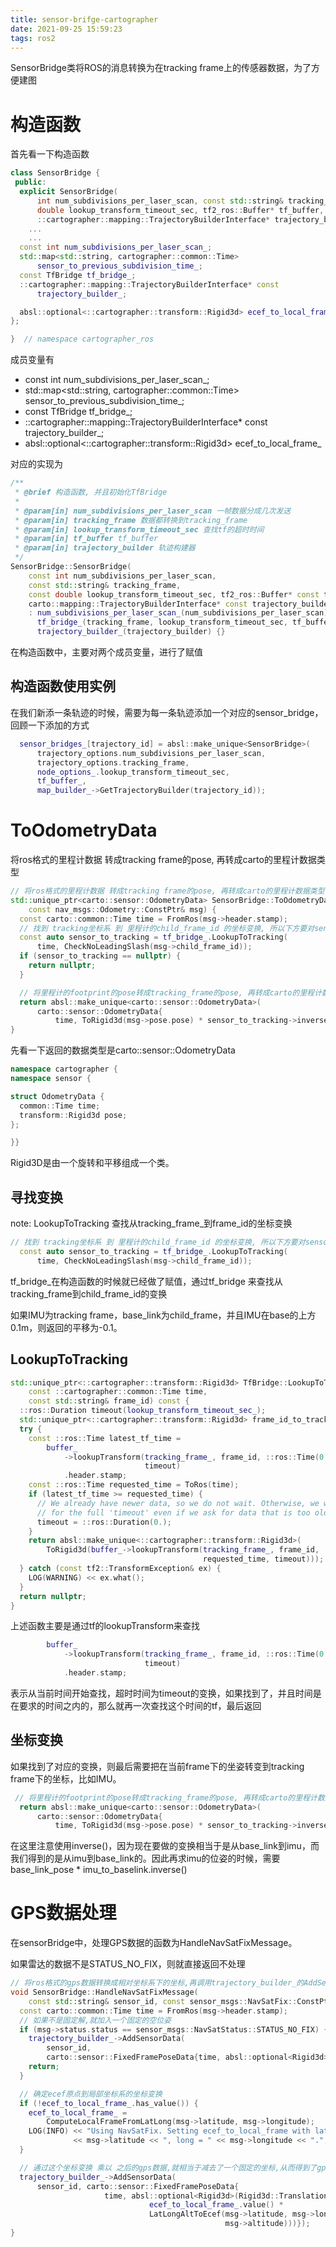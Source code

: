 ```yaml
---
title: sensor-brifge-cartographer
date: 2021-09-25 15:59:23
tags: ros2
---
```


SensorBridge类将ROS的消息转换为在tracking frame上的传感器数据，为了方便建图

# 构造函数

首先看一下构造函数

```c++
class SensorBridge {
 public:
  explicit SensorBridge(
      int num_subdivisions_per_laser_scan, const std::string& tracking_frame,
      double lookup_transform_timeout_sec, tf2_ros::Buffer* tf_buffer,
      ::cartographer::mapping::TrajectoryBuilderInterface* trajectory_builder);
    ...
    ...
  const int num_subdivisions_per_laser_scan_;
  std::map<std::string, cartographer::common::Time>
      sensor_to_previous_subdivision_time_;
  const TfBridge tf_bridge_;
  ::cartographer::mapping::TrajectoryBuilderInterface* const
      trajectory_builder_;

  absl::optional<::cartographer::transform::Rigid3d> ecef_to_local_frame_;
};

}  // namespace cartographer_ros
```

成员变量有

- const int num_subdivisions_per_laser_scan_;
- std::map<std::string, cartographer::common::Time> sensor_to_previous_subdivision_time_;
- const TfBridge tf_bridge_;
- ::cartographer::mapping::TrajectoryBuilderInterface* const trajectory_builder_;
- absl::optional\<::cartographer::transform::Rigid3d\> ecef_to_local_frame_

对应的实现为

```c++
/**
 * @brief 构造函数, 并且初始化TfBridge
 * 
 * @param[in] num_subdivisions_per_laser_scan 一帧数据分成几次发送
 * @param[in] tracking_frame 数据都转换到tracking_frame
 * @param[in] lookup_transform_timeout_sec 查找tf的超时时间
 * @param[in] tf_buffer tf_buffer
 * @param[in] trajectory_builder 轨迹构建器
 */
SensorBridge::SensorBridge(
    const int num_subdivisions_per_laser_scan,
    const std::string& tracking_frame,
    const double lookup_transform_timeout_sec, tf2_ros::Buffer* const tf_buffer,
    carto::mapping::TrajectoryBuilderInterface* const trajectory_builder)
    : num_subdivisions_per_laser_scan_(num_subdivisions_per_laser_scan),
      tf_bridge_(tracking_frame, lookup_transform_timeout_sec, tf_buffer),
      trajectory_builder_(trajectory_builder) {}
```

在构造函数中，主要对两个成员变量，进行了赋值

## 构造函数使用实例

在我们新添一条轨迹的时候，需要为每一条轨迹添加一个对应的sensor_bridge，回顾一下添加的方式

```c++
  sensor_bridges_[trajectory_id] = absl::make_unique<SensorBridge>(
      trajectory_options.num_subdivisions_per_laser_scan,
      trajectory_options.tracking_frame,
      node_options_.lookup_transform_timeout_sec, 
      tf_buffer_,
      map_builder_->GetTrajectoryBuilder(trajectory_id));
```

# ToOdometryData
将ros格式的里程计数据 转成tracking frame的pose, 再转成carto的里程计数据类型
```c++
// 将ros格式的里程计数据 转成tracking frame的pose, 再转成carto的里程计数据类型
std::unique_ptr<carto::sensor::OdometryData> SensorBridge::ToOdometryData(
    const nav_msgs::Odometry::ConstPtr& msg) {
  const carto::common::Time time = FromRos(msg->header.stamp);
  // 找到 tracking坐标系 到 里程计的child_frame_id 的坐标变换, 所以下方要对sensor_to_tracking取逆
  const auto sensor_to_tracking = tf_bridge_.LookupToTracking(
      time, CheckNoLeadingSlash(msg->child_frame_id));
  if (sensor_to_tracking == nullptr) {
    return nullptr;
  }

  // 将里程计的footprint的pose转成tracking_frame的pose, 再转成carto的里程计数据类型
  return absl::make_unique<carto::sensor::OdometryData>(
      carto::sensor::OdometryData{
          time, ToRigid3d(msg->pose.pose) * sensor_to_tracking->inverse()});
}
```

先看一下返回的数据类型是carto::sensor::OdometryData

```c++
namespace cartographer {
namespace sensor {

struct OdometryData {
  common::Time time;
  transform::Rigid3d pose;
};

}}
```

Rigid3D是由一个旋转和平移组成一个类。

## 寻找变换

note: LookupToTracking 查找从tracking_frame_到frame_id的坐标变换

```c++
// 找到 tracking坐标系 到 里程计的child_frame_id 的坐标变换, 所以下方要对sensor_to_tracking取逆
  const auto sensor_to_tracking = tf_bridge_.LookupToTracking(
      time, CheckNoLeadingSlash(msg->child_frame_id));
```

tf_bridge_在构造函数的时候就已经做了赋值，通过tf_bridge 来查找从tracking_frame到child_frame_id的变换

如果IMU为tracking frame，base_link为child_frame，并且IMU在base的上方0.1m，则返回的平移为-0.1。

## LookupToTracking

```c++
std::unique_ptr<::cartographer::transform::Rigid3d> TfBridge::LookupToTracking(
    const ::cartographer::common::Time time,
    const std::string& frame_id) const {
  ::ros::Duration timeout(lookup_transform_timeout_sec_);
  std::unique_ptr<::cartographer::transform::Rigid3d> frame_id_to_tracking;
  try {
    const ::ros::Time latest_tf_time =
        buffer_
            ->lookupTransform(tracking_frame_, frame_id, ::ros::Time(0.),
                              timeout)
            .header.stamp;
    const ::ros::Time requested_time = ToRos(time);
    if (latest_tf_time >= requested_time) {
      // We already have newer data, so we do not wait. Otherwise, we would wait
      // for the full 'timeout' even if we ask for data that is too old.
      timeout = ::ros::Duration(0.);
    }
    return absl::make_unique<::cartographer::transform::Rigid3d>(
        ToRigid3d(buffer_->lookupTransform(tracking_frame_, frame_id,
                                           requested_time, timeout)));
  } catch (const tf2::TransformException& ex) {
    LOG(WARNING) << ex.what();
  }
  return nullptr;
}
```

上述函数主要是通过tf的lookupTransform来查找

```c++
		buffer_
            ->lookupTransform(tracking_frame_, frame_id, ::ros::Time(0.),
                              timeout)
            .header.stamp;
```

表示从当前时间开始查找，超时时间为timeout的变换，如果找到了，并且时间是在要求的时间之内的，那么就再一次查找这个时间的tf，最后返回



## 坐标变换

如果找到了对应的变换，则最后需要把在当前frame下的坐姿转变到tracking frame下的坐标，比如IMU。

```c++
 // 将里程计的footprint的pose转成tracking_frame的pose, 再转成carto的里程计数据类型
  return absl::make_unique<carto::sensor::OdometryData>(
      carto::sensor::OdometryData{
          time, ToRigid3d(msg->pose.pose) * sensor_to_tracking->inverse()});
```

在这里注意使用inverse()，因为现在要做的变换相当于是从base_link到imu，而我们得到的是从imu到base_link的。因此再求imu的位姿的时候，需要base_link_pose * imu_to_baselink.inverse()

# GPS数据处理

在sensorBridge中，处理GPS数据的函数为HandleNavSatFixMessage。

如果雷达的数据不是STATUS_NO_FIX，则就直接返回不处理



```c++
// 将ros格式的gps数据转换成相对坐标系下的坐标,再调用trajectory_builder_的AddSensorData进行数据的处理
void SensorBridge::HandleNavSatFixMessage(
    const std::string& sensor_id, const sensor_msgs::NavSatFix::ConstPtr& msg) {
  const carto::common::Time time = FromRos(msg->header.stamp);
  // 如果不是固定解,就加入一个固定的空位姿
  if (msg->status.status == sensor_msgs::NavSatStatus::STATUS_NO_FIX) {
    trajectory_builder_->AddSensorData(
        sensor_id,
        carto::sensor::FixedFramePoseData{time, absl::optional<Rigid3d>()});
    return;
  }

  // 确定ecef原点到局部坐标系的坐标变换
  if (!ecef_to_local_frame_.has_value()) {
    ecef_to_local_frame_ =
        ComputeLocalFrameFromLatLong(msg->latitude, msg->longitude);
    LOG(INFO) << "Using NavSatFix. Setting ecef_to_local_frame with lat = "
              << msg->latitude << ", long = " << msg->longitude << ".";
  }

  // 通过这个坐标变换 乘以 之后的gps数据,就相当于减去了一个固定的坐标,从而得到了gps数据间的相对坐标变换
  trajectory_builder_->AddSensorData(
      sensor_id, carto::sensor::FixedFramePoseData{
                     time, absl::optional<Rigid3d>(Rigid3d::Translation(
                               ecef_to_local_frame_.value() *
                               LatLongAltToEcef(msg->latitude, msg->longitude,
                                                msg->altitude)))});
}
```



